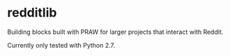 redditlib
=========

Building blocks built with PRAW for larger projects that interact with Reddit.

Currently only tested with Python 2.7.
